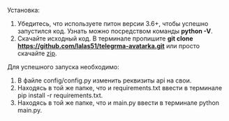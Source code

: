 Установка:
  1. Убедитесь, что используете питон версии 3.6+, чтобы успешно запустился код. Узнать можно посредством команды **python -V**.
  2. Скачайте исходный код. В терминале пропишите **git clone https://github.com/lalas51/telegrma-avatarka.git** или просто скачайте [zip](https://github.com/lalas51/telegrma-avatarka/archive/master.zip).

Для успешного запуска необходимо:
  1. В файле config/config.py изменить реквизиты api на свои.
  2. Находясь в той же папке, что и requirements.txt ввести в терминале pip install -r requirements.txt.
  3. Находясь в той же папке, что и main.py ввести в терминале python main.py.
